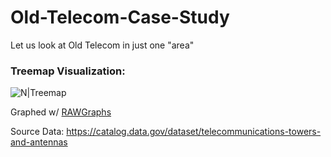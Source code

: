 # Old-Telecom-Case-Study
Let us look at Old Telecom in just one "area"

### Treemap Visualization:
![N|Treemap](https://raw.githubusercontent.com/Mentors4EDU/Old-Telecom-Case-Study/master/Demo%201.png?token=AC7MIJMYMRNKF4R5WVP5FYC6FSLIG)

Graphed w/ [RAWGraphs](https://app.rawgraphs.io/)

Source Data: https://catalog.data.gov/dataset/telecommunications-towers-and-antennas
